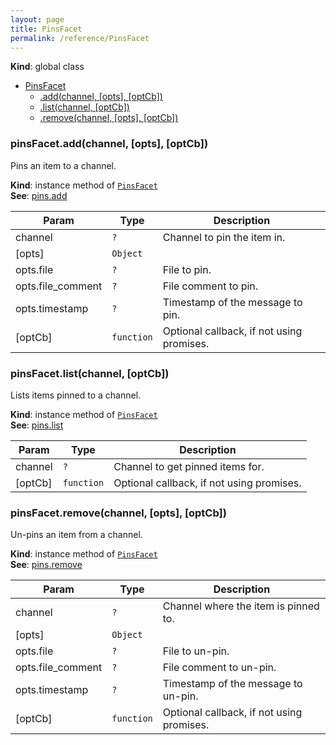 ```yaml
---
layout: page
title: PinsFacet
permalink: /reference/PinsFacet
---
```

**Kind**: global class  

* [PinsFacet](#PinsFacet)
    * [.add(channel, [opts], [optCb])](#PinsFacet+add)
    * [.list(channel, [optCb])](#PinsFacet+list)
    * [.remove(channel, [opts], [optCb])](#PinsFacet+remove)

<a name="PinsFacet+add"></a>

### pinsFacet.add(channel, [opts], [optCb])
Pins an item to a channel.

**Kind**: instance method of <code>[PinsFacet](#PinsFacet)</code>  
**See**: [pins.add](https://api.slack.com/methods/pins.add)  

| Param | Type | Description |
| --- | --- | --- |
| channel | <code>?</code> | Channel to pin the item in. |
| [opts] | <code>Object</code> |  |
| opts.file | <code>?</code> | File to pin. |
| opts.file_comment | <code>?</code> | File comment to pin. |
| opts.timestamp | <code>?</code> | Timestamp of the message to pin. |
| [optCb] | <code>function</code> | Optional callback, if not using promises. |

<a name="PinsFacet+list"></a>

### pinsFacet.list(channel, [optCb])
Lists items pinned to a channel.

**Kind**: instance method of <code>[PinsFacet](#PinsFacet)</code>  
**See**: [pins.list](https://api.slack.com/methods/pins.list)  

| Param | Type | Description |
| --- | --- | --- |
| channel | <code>?</code> | Channel to get pinned items for. |
| [optCb] | <code>function</code> | Optional callback, if not using promises. |

<a name="PinsFacet+remove"></a>

### pinsFacet.remove(channel, [opts], [optCb])
Un-pins an item from a channel.

**Kind**: instance method of <code>[PinsFacet](#PinsFacet)</code>  
**See**: [pins.remove](https://api.slack.com/methods/pins.remove)  

| Param | Type | Description |
| --- | --- | --- |
| channel | <code>?</code> | Channel where the item is pinned to. |
| [opts] | <code>Object</code> |  |
| opts.file | <code>?</code> | File to un-pin. |
| opts.file_comment | <code>?</code> | File comment to un-pin. |
| opts.timestamp | <code>?</code> | Timestamp of the message to un-pin. |
| [optCb] | <code>function</code> | Optional callback, if not using promises. |

